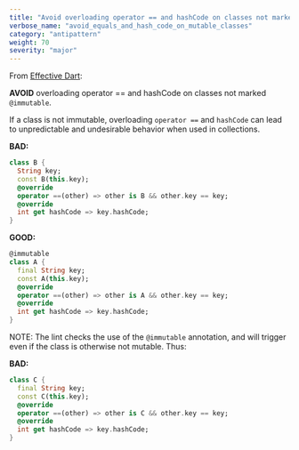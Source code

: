 ```yaml
---
title: "Avoid overloading operator == and hashCode on classes not marked `@immutable`"
verbose_name: "avoid_equals_and_hash_code_on_mutable_classes"
category: "antipattern"
weight: 70
severity: "major"
---
```

From [Effective Dart](https://dart.dev/effective-dart/design#avoid-defining-custom-equality-for-mutable-classes):

**AVOID** overloading operator == and hashCode on classes not marked `@immutable`.

If a class is not immutable, overloading `operator ==` and `hashCode` can
lead to unpredictable and undesirable behavior when used in collections.

**BAD:**
```dart
class B {
  String key;
  const B(this.key);
  @override
  operator ==(other) => other is B && other.key == key;
  @override
  int get hashCode => key.hashCode;
}
```

**GOOD:**
```dart
@immutable
class A {
  final String key;
  const A(this.key);
  @override
  operator ==(other) => other is A && other.key == key;
  @override
  int get hashCode => key.hashCode;
}
```

NOTE: The lint checks the use of the `@immutable` annotation, and will trigger
even if the class is otherwise not mutable. Thus:

**BAD:**
```dart
class C {
  final String key;
  const C(this.key);
  @override
  operator ==(other) => other is C && other.key == key;
  @override
  int get hashCode => key.hashCode;
}
```



